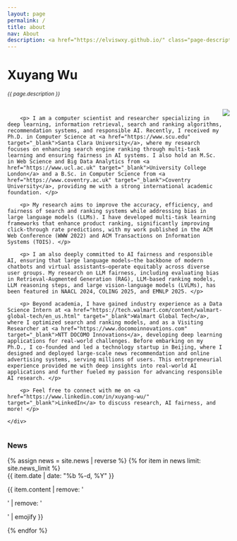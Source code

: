 ```yaml
---
layout: page
permalink: /
title: about
nav: About
description: <a href="https://elviswxy.github.io/" class="page-description" target="_blank">Ph.D.</a> , <a href="https://www.scu.edu/engineering/" class="page-description" target="_blank">Computer Science</a> , <a href="https://www.scu.edu" class="page-description" target="_blank">Santa Clara Universtity</a> <p></p> <p>elviswu0306 [at] gmail [dot] com</p>
---
```


<div class="col p-0 pt-4 pb-4">
  <h1 class="pb-3 title text-left font-weight-bold">Xuyang Wu</h1>
  <h6 class="m-0 mb-2" style="font-size: 0.83em;">{{ page.description }}</h6>
  <!-- {% if page.address %}
      <h6 class="m-0 mb-2" style="font-size: 0.83em;">{{ page.address }}</h6>
  {% endif %} -->
</div>

<!-- Introduction -->

<div style="display: flex; flex-wrap: wrap;">
    <div class="text-justify p-0">
        <div class="col-xs-12 col-sm-6 p-0 pt-2 pb-sm-2 pb-4 pl-sm-4 text-center" style="float: right;">
          <img class="profile-img img-responsive" src="{{ 'prof_pic.jpg' | prepend: '/assets/img/' | prepend: site.baseurl | prepend: site.url }}">
        </div>

        <p> I am a computer scientist and researcher specializing in deep learning, information retrieval, search and ranking algorithms, recommendation systems, and responsible AI. Recently, I received my Ph.D. in Computer Science at <a href="https://www.scu.edu" target="_blank">Santa Clara University</a>, where my research focuses on enhancing search engine ranking through multi-task learning and ensuring fairness in AI systems. I also hold an M.Sc. in Web Science and Big Data Analytics from <a href="https://www.ucl.ac.uk" target="_blank">University College London</a> and a B.Sc. in Computer Science from <a href="https://www.coventry.ac.uk" target="_blank">Coventry University</a>, providing me with a strong international academic foundation. </p> 
        
        <p> My research aims to improve the accuracy, efficiency, and fairness of search and ranking systems while addressing bias in large language models (LLMs). I have developed multi-task learning frameworks that enhance product ranking, significantly improving click-through rate predictions, with my work published in the ACM Web Conference (WWW 2022) and ACM Transactions on Information Systems (TOIS). </p> 
        
        <p> I am also deeply committed to AI fairness and responsible AI, ensuring that large language models—the backbone of modern chatbots and virtual assistants—operate equitably across diverse user groups. My research on LLM fairness, including evaluating bias in Retrieval-Augmented Generation (RAG), LLM-based ranking models, LLM reasoning steps, and large vision-language models (LVLMs), has been featured in NAACL 2024, COLING 2025, and EMNLP 2025. </p> 
        
        <p> Beyond academia, I have gained industry experience as a Data Science Intern at <a href="https://tech.walmart.com/content/walmart-global-tech/en_us.html" target="_blank">Walmart Global Tech</a>, where I optimized search and ranking models, and as a Visiting Researcher at <a href="https://www.docomoinnovations.com" target="_blank">NTT DOCOMO Innovations</a>, developing deep learning applications for real-world challenges. Before embarking on my Ph.D., I co-founded and led a technology startup in Beijing, where I designed and deployed large-scale news recommendation and online advertising systems, serving millions of users. This entrepreneurial experience provided me with deep insights into real-world AI applications and further fueled my passion for advancing responsible AI research. </p> 
        
        <p> Feel free to connect with me on <a href="https://www.linkedin.com/in/xuyang-wu/" target="_blank">LinkedIn</a> to discuss research, AI fairness, and more! </p>

    </div>
</div>


<!-- News -->
<div class="news mt-3 p-0">
  <h3 class="title mb-4 p-0">News</h3>
  {% assign news = site.news | reverse %}
  {% for item in news limit: site.news_limit %}
    <div class="row p-0">
      <div class="col-sm-2 p-0">
        <span class="badge danger-color-dark darken-1 font-weight-bold text-uppercase align-middle date ml-3">
          {{ item.date | date: "%b %-d, %Y" }}
        </span>
      </div>
      <div class="col-sm-10 mt-2 mt-sm-0 ml-3 ml-md-0 p-0 font-weight-light text">
        <p>{{ item.content | remove: '<p>' | remove: '</p>' | emojify }}</p>
      </div>
    </div>
  {% endfor %}
</div>

<script type="text/javascript" id="clustrmaps" src="//clustrmaps.com/map_v2.js?d=gLhjh2d4hwhINEV6kPNJecQUgV-F-a1h0DB02LxJ_8w&cl=ffffff&w=a"></script>
